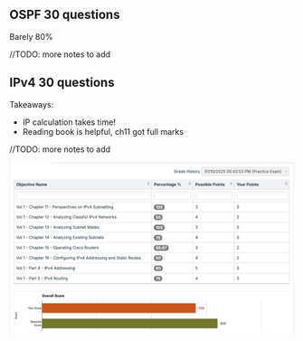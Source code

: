 ## OSPF 30 questions
Barely 80%

//TODO: more notes to add

## IPv4 30 questions
Takeaways:
- IP calculation takes time!
- Reading book is helpful, ch11 got full marks

//TODO: more notes to add

![alt text](./IPv4-30questions.png)
